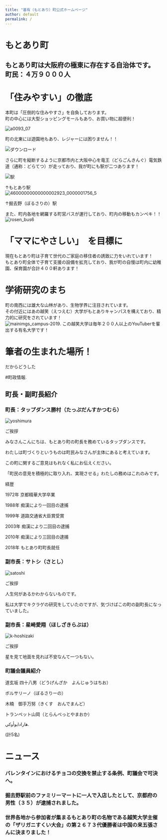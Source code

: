 ```yaml
---
title: "基有（もとあり）町公式ホームページ"
author: default
permalink: /
---
```


# もとあり町

もとあり町は大阪府の極東に存在する自治体です。  
町民：４万９０００人
---
# 「住みやすい」の徹底

本町は「圧倒的な住みやすさ」を自負しております。  
町の中心には大型ショッピングモールもあり、お買い物に超便利！  

![a0093_07](https://user-images.githubusercontent.com/104198390/164754937-1638f5c1-9867-48c6-becb-e489254aac0b.jpeg)  

町の北東には遊園地もあり、レジャーには困りません！！  

![ダウンロード](https://user-images.githubusercontent.com/104198390/164755366-0c92c9cf-3131-4822-bcca-69297ee7d2c2.jpeg)  

さらに町を縦断するように京都市内と大阪中心を竜王（どらごんきんぐ）電気鉄道（通称：どらてつ）が走っており、我が町にも駅が二つあります！  

![駅](https://user-images.githubusercontent.com/104198390/164758351-85e08abd-e734-4b94-b20e-f1dc215b8178.jpeg) 

↑もとあり駅  
![46000000000000002923_0000001756_5](https://user-images.githubusercontent.com/104198390/164758560-7350c177-2a4c-4912-90f7-eb00d786eaec.jpeg)  


↑掘去野（ぼるさりの）駅  

また、町内各地を網羅する町営バスが運行しており、町内の移動もカンペキ！！  
![rosen_bus6](https://user-images.githubusercontent.com/104198390/164759301-e3404a0f-42a8-4ae3-b258-8668d4bcb465.jpeg)  

# 「ママにやさしい」　を目標に

現在もとあり町は子育て世代のご家庭の移住者の誘致に力をいれています！  
もとあり町全体で子育て支援の設備を拡充しており、我が町の自慢は町内に幼稚園、保育園が合計４００軒あります！

# 学術研究のまち

町の南西には雄大な山林があり、生物学界に注目されています。  
その付近にはあの越笑（えつえむ）大学がもとありキャンパスを構えており、精力的に研究をされています！  
![mainimgs_campus-2019](https://user-images.githubusercontent.com/104198390/164761526-92a2808a-587d-4b53-905f-4eae03108593.jpeg). 
この越笑大学は毎年２００人以上のYouTuberを輩出する有名大学です！  

# 筆者の生まれた場所！

だからどうした  

#町政情報. 

## 町長・副町長紹介

### 町長：タップダンス勝村（たっぷだんすかつむら）  
![yoshimura](https://user-images.githubusercontent.com/104198390/164762437-b36e7ebc-e27e-4cc0-b389-61256fef8e17.jpeg)  

ご挨拶  

みなさんこんにちは、もとあり町の町長を務めているタップダンスです。 

わたしは町づくりというものは町民みなさんが主体にあると考えています。    

この町に関するご意見はもれなく私にお伝えください。  

「町民の意見を積極的に取り入れ、実現させる」わたしの務めはこれのみです。   
  
経歴  

1972年 京都精華大学卒業  

1988年 痴漢により一回目の逮捕  

1999年 道路交通省大臣賞受賞  

2003年 痴漢により二回目の逮捕  

2010年 痴漢により三回目の逮捕  

2018年 もとあり町町長就任  

### 副市長：サトシ（さとし）  
![satoshi](https://user-images.githubusercontent.com/104198390/164763917-d8b6acbd-032f-41a6-bba8-ed9d4d03fbd5.jpeg)  

ご挨拶  

人生何があるかわからないものです。  

私は大学でキクラゲの研究をしていたのですが、気づけばこの町の副町長になっていました。 

### 副市長：星崎愛翔（ほしざきらぶは）  
![k-hoshizaki](https://user-images.githubusercontent.com/104198390/164765900-84b29cc0-f666-4f5b-a238-cbf750811170.jpeg)  

ご挨拶  

星を見て地面を見れば不安なんて一つもない。  

### 町議会議員紹介
道玄坂 四十八男（どうげんざか　よんじゅうはちお）  

ボルサリーノ（ぼるさりーの）   

木楠　御手万努（きくす　おんでまんど）  

トランペット山岡（とらんぺっとやまおか）  

ﻫﺎﺭﺍﺩﺍﻳﻮﺃﻭﻛﻲ. 

(計5名)

# ニュース

### バレンタインにおけるチョコの交換を禁止する条例、町議会で可決へ。  

### 掘去野駅前のファミリーマートに一人で入店したとして、京都府の男性（３５）が逮捕されました。  

### 世界各地から参加者が集まるもとあり町の名物である越笑大学主催の「ザリガニすくい大会」の第２６７３代優勝者は中国の来五張さんに決まりました！
